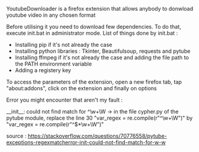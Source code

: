 YoutubeDownloader is a firefox extension that allows anybody to donwload youtube video in any chosen format

Before utilising it you need to download few dependencies. To do that, execute init.bat in administrator mode.
List of things done by init.bat : 
  - Installing pip if it's not already the case
  - Installing python libraries : Tkinter, Beautifulsoup, requests and pytube
  - Installing ffmpeg if it's not already the case and adding the file path to the PATH environment variable
  - Adding a registery key

To access the parameters of the extension, open a new firefox tab, tap "about:addons", click on the extension and finally on options

Error you might encounter that aren't my fault : 

\_\_init\_\_: could not find match for ^\w+\W -> in the file cypher.py of the pytube module, replace the line 30 "var_regex = re.compile(r"^\w+\W")" by "var_regex = re.compile(r"^\$*\w+\W")"

source : https://stackoverflow.com/questions/70776558/pytube-exceptions-regexmatcherror-init-could-not-find-match-for-w-w
